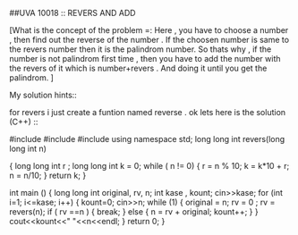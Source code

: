 ##UVA 10018 :: REVERS AND ADD

[What is the concept of the problem =: Here , you have to choose a number , then find out the reverse of the number . If the choosen number is same to the revers number then it is the palindrom number. So thats why , if the number is not palindrom first time , then you have to add the number with the revers of it which is number+revers . And doing it until you get the palindrom. ]

My solution hints::

for revers i just create a funtion named reverse . ok lets here is the solution (C++) ::

#include<iostream>
#include<cstdio>
#include<cmath>
using namespace std;
long long int revers(long long int n)

{
    long long int r ;
    long long int k = 0;
    while ( n != 0)
    {
        r = n % 10;
        k = k*10 + r;
        n = n/10;
    }
    return k;
}

int main ()
{
    long long int original, rv, n;
    int kase , kount;
    cin>>kase;
    for (int i=1; i<=kase; i++)
    {
        kount=0;
        cin>>n;
        while (1)
        {
            original = n;
            rv = 0 ;
            rv = revers(n);
            if ( rv ==n )
            {
                break;
            }
            else
            {
                n = rv + original;
                kount++;
            }
        }
        cout<<kount<<" "<<n<<endl;
    }
    return 0;
}

